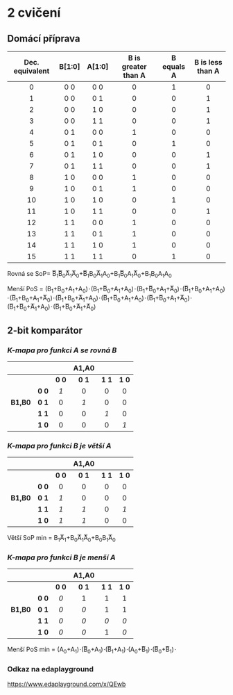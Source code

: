 # 2 cvičení

## Domácí příprava
| **Dec. equivalent** | **B[1:0]** | **A[1:0]** | **B is greater than A** | **B equals A** | **B is less than A** |
| :-: | :-: | :-: | :-: | :-: | :-: |
| 0 | 0 0 | 0 0 | 0 | 1 | 0 |
| 1 | 0 0 | 0 1 | 0 | 0 | 1 |
| 2 | 0 0 | 1 0 | 0 | 0 | 1 |
| 3 | 0 0 | 1 1 | 0 | 0 | 1 |
| 4 | 0 1 | 0 0 | 1 | 0 | 0 |
| 5 | 0 1 | 0 1 | 0 | 1 | 0 |
| 6 | 0 1 | 1 0 | 0 | 0 | 1 |
| 7 | 0 1 | 1 1 | 0 | 0 | 1 |
| 8 | 1 0 | 0 0 | 1 | 0 | 0 |
| 9 | 1 0 | 0 1 | 1 | 0 | 0 |
| 10 | 1 0 | 1 0 | 0 | 1 | 0 |
| 11 | 1 0 | 1 1 | 0 | 0 | 1 |
| 12 | 1 1 | 0 0 | 1 | 0 | 0 |
| 13 | 1 1 | 0 1 | 1 | 0 | 0 |
| 14 | 1 1 | 1 0 | 1 | 0 | 0 |
| 15 | 1 1 | 1 1 | 0 | 1 | 0 |

Rovná se SoP= B&#862;<sub>1</sub>B&#862;<sub>0</sub>A&#862;<sub>1</sub>A&#862;<sub>0</sub>+B&#862;<sub>1</sub>B<sub>0</sub>A&#862;<sub>1</sub>A<sub>0</sub>+B<sub>1</sub>B&#862;<sub>0</sub>A<sub>1</sub>A&#862;<sub>0</sub>+B<sub>1</sub>B<sub>0</sub>A<sub>1</sub>A<sub>0</sub>

Menší PoS = (B<sub>1</sub>+B<sub>0</sub>+A<sub>1</sub>+A<sub>0</sub>)&hairsp;&middot;&hairsp;(B<sub>1</sub>+B&#862;<sub>0</sub>+A<sub>1</sub>+A<sub>0</sub>)&hairsp;&middot;&hairsp;(B<sub>1</sub>+B&#862;<sub>0</sub>+A<sub>1</sub>+A&#862;<sub>0</sub>)&hairsp;&middot;&hairsp;(B&#862;<sub>1</sub>+B<sub>0</sub>+A<sub>1</sub>+A<sub>0</sub>)&hairsp;&middot;&hairsp;(B&#862;<sub>1</sub>+B<sub>0</sub>+A<sub>1</sub>+A&#862;<sub>0</sub>)&hairsp;&middot;&hairsp;(B&#862;<sub>1</sub>+B<sub>0</sub>+A&#862;<sub>1</sub>+A<sub>0</sub>)&hairsp;&middot;&hairsp;(B&#862;<sub>1</sub>+B&#862;<sub>0</sub>+A<sub>1</sub>+A<sub>0</sub>)&hairsp;&middot;&hairsp;(B&#862;<sub>1</sub>+B&#862;<sub>0</sub>+A<sub>1</sub>+A&#862;<sub>0</sub>)&hairsp;&middot;&hairsp;(B&#862;<sub>1</sub>+B&#862;<sub>0</sub>+A&#862;<sub>1</sub>+A<sub>0</sub>)&hairsp;&middot;&hairsp;(B&#862;<sub>1</sub>+B&#862;<sub>0</sub>+A&#862;<sub>1</sub>+A&#862;<sub>0</sub>)

## 2-bit komparátor
### *K-mapa pro funkci A se rovná B*
|           |           |         |  **A1,A0**  |           |           |
| :-:       | :-:       | :-:     | :-:         | :-:       | :-:       | 
|           |           | **0 0** | **0 1**     | **1 1**   | **1 0**   | 
|           | **0 0**   | *1*     | 0           | 0         | 0         | 
| **B1,B0** |  **0 1**  | 0       | *1*         | 0         |  0        |
|           | **1 1**   | 0       | 0           | *1*       | 0         |
|           | **1 0**   | 0       | 0           | 0         | *1*       |



### *K-mapa pro funkci B je větší A*
|           |           |         |  **A1,A0**  |           |           |
| :-:       | :-:       | :-:     | :-:         | :-:       | :-:       | 
|           |           | **0 0** | **0 1**     | **1 1**   | **1 0**   | 
|           | **0 0**   | 0       | 0           | 0         | 0         | 
| **B1,B0** |  **0 1**  | *1*     | 0           | 0         |  0        |
|           | **1 1**   | *1*     | *1*         | 0         | *1*       |
|           | **1 0**   | *1*     | *1*         | 0         | 0         |

Větší SoP min = B<sub>1</sub>A&#862;<sub>1</sub>+B<sub>0</sub>A&#862;<sub>1</sub>A&#862;<sub>0</sub>+B<sub>0</sub>B<sub>1</sub>A&#862;<sub>0</sub>

### *K-mapa pro funkci B je menší A*
|           |           |         |  **A1,A0**  |           |           |
| :-:       | :-:       | :-:     | :-:         | :-:       | :-:       | 
|           |           | **0 0** | **0 1**     | **1 1**   | **1 0**   | 
|           | **0 0**   | *0*     | 1           | 1         | 1         | 
| **B1,B0** |  **0 1**  | *0*     | *0*         | 1         |  1        |
|           | **1 1**   | *0*     | *0*         | *0*       | *0*       |
|           | **1 0**   | *0*     | *0*         | 1         | *0*       |

Menší PoS min = (A<sub>0</sub>+A<sub>1</sub>)&hairsp;&middot;(B&#862;<sub>0</sub>+A<sub>1</sub>)&hairsp;&middot;(B&#862;<sub>1</sub>+A<sub>1</sub>)&hairsp;&middot;(A<sub>0</sub>+B&#862;<sub>1</sub>)&hairsp;&middot;(B&#862;<sub>0</sub>+B&#862;<sub>1</sub>)&hairsp;&middot;

### Odkaz na edaplayground

https://www.edaplayground.com/x/QEwb

